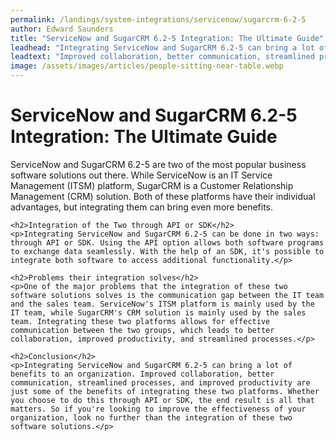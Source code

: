 ```yaml
---
permalink: /landings/system-integrations/servicenow/sugarcrm-6-2-5
author: Edward Saunders
title: "ServiceNow and SugarCRM 6.2-5 Integration: The Ultimate Guide"
leadhead: "Integrating ServiceNow and SugarCRM 6.2-5 can bring a lot of benefits to an organization"
leadtext: "Improved collaboration, better communication, streamlined processes, and improved productivity are just some of the benefits of integrating these two platforms. Whether you choose to do this through API or SDK, the end result is all that matters. So if you're looking to improve the effectiveness of your organization, look no further than the integration of these two software solutions."
image: /assets/images/articles/people-sitting-near-table.webp
---
```

<div class="arttext">	<h1>ServiceNow and SugarCRM 6.2-5 Integration: The Ultimate Guide</h1>
	<p>ServiceNow and SugarCRM 6.2-5 are two of the most popular business software solutions out there. While ServiceNow is an IT Service Management (ITSM) platform, SugarCRM is a Customer Relationship Management (CRM) solution. Both of these platforms have their individual advantages, but integrating them can bring even more benefits.</p>

	<h2>Integration of the Two through API or SDK</h2>
	<p>Integrating ServiceNow and SugarCRM 6.2-5 can be done in two ways: through API or SDK. Using the API option allows both software programs to exchange data seamlessly. With the help of an SDK, it's possible to integrate both software to access additional functionality.</p>

	<h2>Problems their integration solves</h2>
	<p>One of the major problems that the integration of these two software solutions solves is the communication gap between the IT team and the sales team. ServiceNow's ITSM platform is mainly used by the IT team, while SugarCRM's CRM solution is mainly used by the sales team. Integrating these two platforms allows for effective communication between the two groups, which leads to better collaboration, improved productivity, and streamlined processes.</p>

	<h2>Conclusion</h2>
	<p>Integrating ServiceNow and SugarCRM 6.2-5 can bring a lot of benefits to an organization. Improved collaboration, better communication, streamlined processes, and improved productivity are just some of the benefits of integrating these two platforms. Whether you choose to do this through API or SDK, the end result is all that matters. So if you're looking to improve the effectiveness of your organization, look no further than the integration of these two software solutions.</p>
</div>